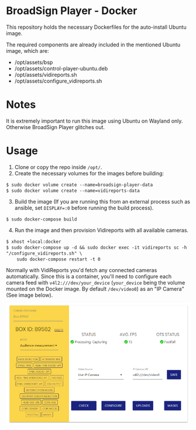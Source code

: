 # BroadSign Player - Docker

This repository holds the necessary Dockerfiles for the auto-install Ubuntu image.

The required components are already included in the mentioned Ubuntu image, which are:

* /opt/assets/bsp
* /opt/assets/control-player-ubuntu.deb
* /opt/assets/vidireports.sh
* /opt/assets/configure_vidireports.sh

# Notes

It is extremely important to run this image using Ubuntu on Wayland only. Otherwise BroadSign Player glitches out.

# Usage

1. Clone or copy the repo inside `/opt/`.
2. Create the necessary volumes for the images before building:

```
$ sudo docker volume create --name=broadsign-player-data
$ sudo docker volume create --name=vidireports-data
```

3. Build the image (If you are running this from an external process such as ansible, set `DISPLAY=:0` before running the build process). 

```
$ sudo docker-compose build
```

4. Run the image and then provision Vidireports with all available cameras.

```
$ xhost +local:docker
$ sudo docker-compose up -d && sudo docker exec -it vidireports sc -h "/configure_vidireports.sh" \
    sudo docker-compose restart -t 0
```

Normally with VidiReports you'd fetch any connected cameras automatically. Since this is a container, you'll need to configure each camera feed with `v4l2:///dev/your_device` (`your_device` being the volume mounted on the Docker image. By default `/dev/video0`) as an "IP Camera" (See image below).

![](public/example-config.png)
